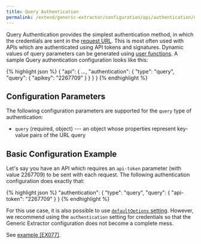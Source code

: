 ```yaml
---
title: Query Authentication
permalink: /extend/generic-extractor/configuration/api/authentication/query/
---
```


Query Authentication provides the simplest authentication method, in which
the credentials are sent in the [request URL](/extend/generic-extractor/tutorial/rest#url).
This is most often used with APIs which are authenticated using API tokens and
signatures. Dynamic values of query parameters can be generated using 
[user functions](/extend/generic-extractor/functions/). A sample Query authentication configuration looks like this:

{% highlight json %}
{
    "api": {
        ...,
        "authentication": {
            "type": "query",
            "query": {
                "apikey": "2267709"
            }
        }
    }
}
{% endhighlight %}

## Configuration Parameters
The following configuration parameters are supported for the `query` type of authentication:

- `query` (required, object) --- an object whose properties represent key-value pairs of the URL query

## Basic Configuration Example
Let's say you have an API which requires an `api-token` parameter (with value 2267709) to be sent with
each request. The following authentication configuration does exactly that:

{% highlight json %}
"authentication": {
    "type": "query",
    "query": {
        "api-token": "2267709"
    }
}
{% endhighlight %}

For this use case, it is also possible to use [`defaultOptions` setting](/extend/generic-extractor/configuration/api/#default-parameters).
However, we recommend using the `authentication` setting for credentials so that the Generic Extractor
configuration does not become a complete mess.

See [example [EX077]](https://github.com/keboola/generic-extractor/tree/master/doc/examples/077-query-auth).
